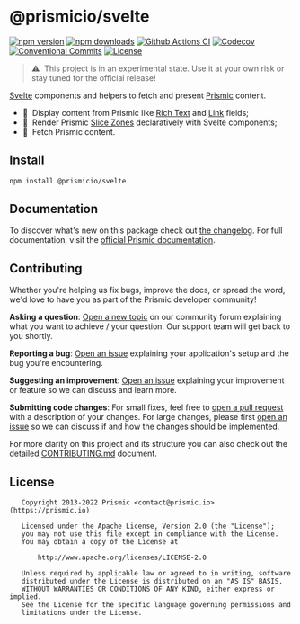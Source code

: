 <!--

Replace all on all files (README.md, CONTRIBUTING.md, bug_report.md, package.json):
- @prismicio/svelte
- Svelte components and helpers to fetch and present Prismic content
- prismicio/prismic-svelte
- prismic-svelte

-->

# @prismicio/svelte

[![npm version][npm-version-src]][npm-version-href]
[![npm downloads][npm-downloads-src]][npm-downloads-href]
[![Github Actions CI][github-actions-ci-src]][github-actions-ci-href]
[![Codecov][codecov-src]][codecov-href]
[![Conventional Commits][conventional-commits-src]][conventional-commits-href]
[![License][license-src]][license-href]

<!-- TODO: Replacing link to Prismic with [Prismic][prismic] is useful here -->

> ⚠ &nbsp;This project is in an experimental state. Use it at your own risk or stay tuned for the official release!

[Svelte][svelte] components and helpers to fetch and present [Prismic][prismic] content.

- 📝 &nbsp;Display content from Prismic like [Rich Text][prismic-rich-text] and [Link][prismic-link] fields;
- 🍡 &nbsp;Render Prismic [Slice Zones][prismic-slices] declaratively with Svelte components;
- 🎣 &nbsp;Fetch Prismic content.

## Install

```bash
npm install @prismicio/svelte
```

## Documentation

To discover what's new on this package check out [the changelog][changelog]. For full documentation, visit the [official Prismic documentation][prismic-docs].

## Contributing

Whether you're helping us fix bugs, improve the docs, or spread the word, we'd love to have you as part of the Prismic developer community!

**Asking a question**: [Open a new topic][forum-question] on our community forum explaining what you want to achieve / your question. Our support team will get back to you shortly.

**Reporting a bug**: [Open an issue][repo-bug-report] explaining your application's setup and the bug you're encountering.

**Suggesting an improvement**: [Open an issue][repo-feature-request] explaining your improvement or feature so we can discuss and learn more.

**Submitting code changes**: For small fixes, feel free to [open a pull request][repo-pull-requests] with a description of your changes. For large changes, please first [open an issue][repo-feature-request] so we can discuss if and how the changes should be implemented.

For more clarity on this project and its structure you can also check out the detailed [CONTRIBUTING.md][contributing] document.

## License

```
   Copyright 2013-2022 Prismic <contact@prismic.io> (https://prismic.io)

   Licensed under the Apache License, Version 2.0 (the "License");
   you may not use this file except in compliance with the License.
   You may obtain a copy of the License at

       http://www.apache.org/licenses/LICENSE-2.0

   Unless required by applicable law or agreed to in writing, software
   distributed under the License is distributed on an "AS IS" BASIS,
   WITHOUT WARRANTIES OR CONDITIONS OF ANY KIND, either express or implied.
   See the License for the specific language governing permissions and
   limitations under the License.
```

<!-- Links -->

[prismic]: https://prismic.io

<!-- TODO: Replace link with a more useful one if available -->

[prismic-docs]: https://prismic.io/docs/technical-reference/prismicio-svelte
[changelog]: ./CHANGELOG.md
[contributing]: ./CONTRIBUTING.md
[svelte]: https://svelte.dev
[prismic-rich-text]: https://prismic.io/docs/core-concepts/rich-text-title
[prismic-link]: https://prismic.io/docs/core-concepts/link-content-relationship
[prismic-slices]: https://prismic.io/docs/core-concepts/slices

<!-- TODO: Replace link with a more useful one if available -->

[forum-question]: https://community.prismic.io
[repo-bug-report]: https://github.com/prismicio/prismic-svelte/issues/new?assignees=&labels=bug&template=bug_report.md&title=
[repo-feature-request]: https://github.com/prismicio/prismic-svelte/issues/new?assignees=&labels=enhancement&template=feature_request.md&title=
[repo-pull-requests]: https://github.com/prismicio/prismic-svelte/pulls

<!-- Badges -->

[npm-version-src]: https://img.shields.io/npm/v/@prismicio/svelte/latest.svg
[npm-version-href]: https://npmjs.com/package/@prismicio/svelte
[npm-downloads-src]: https://img.shields.io/npm/dm/@prismicio/svelte.svg
[npm-downloads-href]: https://npmjs.com/package/@prismicio/svelte
[github-actions-ci-src]: https://github.com/prismicio/prismic-svelte/workflows/ci/badge.svg
[github-actions-ci-href]: https://github.com/prismicio/prismic-svelte/actions?query=workflow%3Aci
[codecov-src]: https://img.shields.io/codecov/c/github/prismicio/prismic-svelte.svg
[codecov-href]: https://codecov.io/gh/prismicio/prismic-svelte
[conventional-commits-src]: https://img.shields.io/badge/Conventional%20Commits-1.0.0-yellow.svg
[conventional-commits-href]: https://conventionalcommits.org
[license-src]: https://img.shields.io/npm/l/@prismicio/svelte.svg
[license-href]: https://npmjs.com/package/@prismicio/svelte
